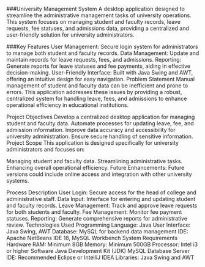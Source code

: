 ###University Management System
A desktop application designed to streamline the administrative management tasks of university operations. This system focuses on managing student and faculty records, leave requests, fee statuses, and admissions data, providing a centralized and user-friendly solution for university administrators.

###Key Features
User Management: Secure login system for administrators to manage both student and faculty records.
Data Management: Update and maintain records for leave requests, fees, and admissions.
Reporting: Generate reports for leave statuses and fee payments, aiding in effective decision-making.
User-Friendly Interface: Built with Java Swing and AWT, offering an intuitive design for easy navigation.
Problem Statement
Manual management of student and faculty data can be inefficient and prone to errors. This application addresses these issues by providing a robust, centralized system for handling leave, fees, and admissions to enhance operational efficiency in educational institutions.

Project Objectives
Develop a centralized desktop application for managing student and faculty data.
Automate processes for updating leave, fee, and admission information.
Improve data accuracy and accessibility for university administration.
Ensure secure handling of sensitive information.
Project Scope
This application is designed specifically for university administrators and focuses on:

Managing student and faculty data.
Streamlining administrative tasks.
Enhancing overall operational efficiency.
Future Enhancements: Future versions could include online access and integration with other university systems.

Process Description
User Login: Secure access for the head of college and administrative staff.
Data Input: Interface for entering and updating student and faculty records.
Leave Management: Track and approve leave requests for both students and faculty.
Fee Management: Monitor fee payment statuses.
Reporting: Generate comprehensive reports for administrative review.
Technologies Used
Programming Language: Java
User Interface: Java Swing, AWT
Database: MySQL for backend data management
IDE: Apache NetBeans IDE 18, MySQL Workbench
System Requirements
Hardware
RAM: Minimum 8GB
Memory: Minimum 500GB
Processor: Intel i3 or higher
Software
Java Development Kit (JDK)
MySQL Database Server
IDE: Recommended Eclipse or IntelliJ IDEA
Libraries: Java Swing and AWT
